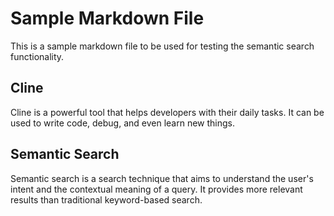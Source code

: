 # Sample Markdown File

This is a sample markdown file to be used for testing the semantic search functionality.

## Cline

Cline is a powerful tool that helps developers with their daily tasks. It can be used to write code, debug, and even learn new things.

## Semantic Search

Semantic search is a search technique that aims to understand the user's intent and the contextual meaning of a query. It provides more relevant results than traditional keyword-based search.
